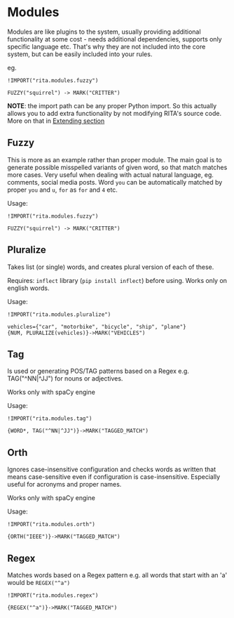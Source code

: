 # Modules

Modules are like plugins to the system, usually providing additional functionality at some cost - needs additional dependencies, supports only specific language etc.
That's why they are not included into the core system, but can be easily included into your rules.

eg.
```
!IMPORT("rita.modules.fuzzy")

FUZZY("squirrel") -> MARK("CRITTER")
```

**NOTE**: the import path can be any proper Python import. So this actually allows you to add extra functionality by not modifying RITA's source code.
More on that in [Extending section](./extend.md)

## Fuzzy

This is more as an example rather than proper module. The main goal is to generate possible misspelled variants of given word, so that match matches more cases. 
Very useful when dealing with actual natural language, eg. comments, social media posts. Word `you` can be automatically matched by proper `you` and `u`, `for` as `for` and `4` etc.

Usage:
```
!IMPORT("rita.modules.fuzzy")

FUZZY("squirrel") -> MARK("CRITTER")
```

## Pluralize

Takes list (or single) words, and creates plural version of each of these.

Requires: `inflect` library (`pip install inflect`) before using. Works only on english words.

Usage:

```
!IMPORT("rita.modules.pluralize")

vehicles={"car", "motorbike", "bicycle", "ship", "plane"}
{NUM, PLURALIZE(vehicles)}->MARK("VEHICLES")
```

## Tag

Is used or generating POS/TAG patterns based on a Regex
e.g. TAG("^NN|^JJ") for nouns or adjectives.

Works only with spaCy engine

Usage:

```
!IMPORT("rita.modules.tag")

{WORD*, TAG("^NN|^JJ")}->MARK("TAGGED_MATCH")
```

## Orth

Ignores case-insensitive configuration and checks words as written
that means case-sensitive even if configuration is case-insensitive.
Especially useful for acronyms and proper names. 

Works only with spaCy engine

Usage:

```
!IMPORT("rita.modules.orth")

{ORTH("IEEE")}->MARK("TAGGED_MATCH")
```

## Regex

Matches words based on a Regex pattern
e.g. all words that start with an 'a' would be
`REGEX("^a")`

```
!IMPORT("rita.modules.regex")

{REGEX("^a")}->MARK("TAGGED_MATCH")
```